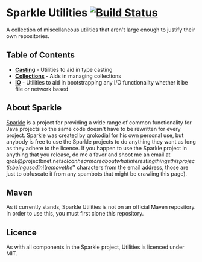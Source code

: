Sparkle Utilities [![Build Status](https://travis-ci.org/SparkleCommons/Utilities.svg)](https://travis-ci.org/SparkleCommons/Utilities)
========================================================================================================================

A collection of miscellaneous utilities that aren't large enough to justify their own repositories.

## Table of Contents

* [**Casting**](https://github.com/SparkleCommons/Utilities/tree/master/src/main/java/com/github/qrokodial/sparkle/utilities/casting) - Utilities to aid in type casting
* [**Collections**](https://github.com/SparkleCommons/Utilities/tree/master/src/main/java/com/github/qrokodial/sparkle/utilities/collections) - Aids in managing collections
* [**IO**](https://github.com/SparkleCommons/Utilities/tree/master/src/main/java/com/github/qrokodial/sparkle/utilities/io) - Utilities to aid in bootstrapping any I/O functionality whether it be file or network based

## About Sparkle

[Sparkle](https://github.com/SparkleCommons) is a project for providing a wide range of common functionality for Java 
projects so the same code doesn't have to be rewritten for every project. Sparkle was created by 
[qrokodial](https://github.com/qrokodial) for his own personal use, but anybody is free to use the Sparkle projects to 
do anything they want as long as they adhere to the licence. If you happen to use the Sparkle project in anything that 
you release, do me a favor and shoot me an email at qr$ok@pr$ojectbnet.n$et so I can hear more about what interesting 
things this project is being used in! (remove the '$' characters from the email address, those are just to obfuscate it 
from any spambots that might be crawling this page).

## Maven

As it currently stands, Sparkle Utilities is not on an official Maven repository. In order to use this, you must first 
clone this repository.

## Licence

As with all components in the Sparkle project, Utilities is licenced under MIT.